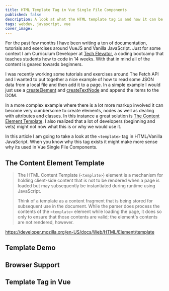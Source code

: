 ```yaml
---
title: HTML Template Tag in Vue Single File Components
published: false
description: A look at what the HTML template tag is and how it can be used in Vanilla JavaScript as well as what its role in Vue is.
tags: webdev, javascript, vue
cover_image:
---
```


For the past few months I have been writing a ton of documentation, tutorials and exercises around VueJS and Vanilla JavaScript. Just for some context I am Curriculum Developer at [Tech Elevator](https://www.techelevator.com/), a coding bootcamp that teaches students how to code in 14 weeks. With that in mind all of the content is geared towards beginners. 

I was recently working some tutorials and exercises around The Fetch API and I wanted to put together a nice example of how to read some JSON data from a local file and then add it to a page. In a simple example I would just use a [createElement](https://developer.mozilla.org/en-US/docs/Web/API/Document/createElement) and [createTextNode](https://developer.mozilla.org/en-US/docs/Web/API/Document/createTextNode) and append the items to the DOM. 

In a more complex example where there is a lot more markup involved it can become very cumbersome to create elements, nodes as well as dealing with attributes and classes. In this instance a great solution is [The Content Element Template](https://developer.mozilla.org/en-US/docs/Web/HTML/Element/template). I also realized that a lot of developers (beginning and vets) might not now what this is or why we would use it. 

In this article I am going to take a look at the `<template>` tag in HTML/Vanilla JavaScript. When you know why this tag exists it might make more sense why its used in Vue Single File Components. 

## The Content Element Template



>The HTML Content Template (`<template>`) element is a mechanism for holding client-side content that is not to be rendered when a page is loaded but may subsequently be instantiated during runtime using JavaScript.
>
>Think of a template as a content fragment that is being stored for subsequent use in the document. While the parser does process the contents of the `<template>` element while loading the page, it does so only to ensure that those contents are valid; the element's contents are not rendered, however.


https://developer.mozilla.org/en-US/docs/Web/HTML/Element/template

## Template Demo


## Browser Support


## Template Tag in Vue
